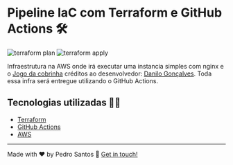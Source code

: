 # Pipeline IaC com Terraform e GitHub Actions 🛠

![terraform plan](https://github.com/santospedroh/iac-pipeline/actions/workflows/plan.yml/badge.svg)
![terraform apply](https://github.com/santospedroh/iac-pipeline/actions/workflows/apply.yml/badge.svg)

Infraestrutura na AWS onde irá executar uma instancia simples com nginx e o [Jogo da cobrinha](https://github.com/goncadanilo/snake-game-js) créditos ao desenvolvedor: [Danilo Gonçalves](https://github.com/goncadanilo). Toda essa infra será entregue utilizando o GitHub Actions.

## Tecnologias utilizadas 👨‍💻

- [Terraform](https://www.terraform.io/)
- [GitHub Actions](https://docs.github.com/pt/actions)
- [AWS](https://aws.amazon.com/)

-----

Made with ♥ by Pedro Santos :wave: [Get in touch!](https://www.linkedin.com/in/santospedroh/)

